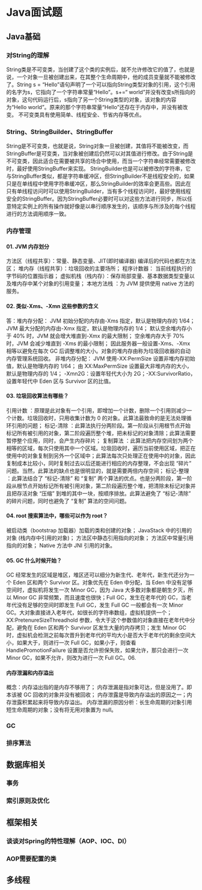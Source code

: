 # Java面试题

## Java基础

### 对String的理解

String类是不可变类，当创建了这个类的实例后，就不允许修改它的值了，也就是说，一个对象一旦被创建出来，在其整个生命周期中，他的成员变量就不能被修改了。String s = “Hello”语句声明了一个可以指向String类型对象的引用，这个引用的名字为s，它指向了一个字符串常量“Hello”。s+=“ world”并没有改变s所指向的对象，这句代码运行后，s指向了另一个String类型的对象，该对象的内容为“Hello world”。原来的那个字符串常量“Hello”还存在于内存中，并没有被改变。
不可变类具有使用简单、线程安全、节省内存等优点。

### String、StringBuilder、StringBuffer

String是不可变类，也就是说，String对象一旦被创建，其值将不能被改变，而StringBuffer是可变类，当对象被创建后仍然可以对其值进行修改。由于String是不可变类，因此适合在需要被共享的场合中使用，而当一个字符串经常需要被修改时，最好使用StringBuffer来实现。
StringBuilder也是可以被修改的字符串，它与StringBuffer类似，都是字符串缓冲区，但StringBuilder不是线程安全的，如果只是在单线程中使用字符串缓冲区，那么StringBuilder的效率会更高些。因此在只有单线程访问时可以使用StringBuilder，当有多个线程访问时，最好使用线程安全的StringBuffer。因为StringBuffer必要时可以对这些方法进行同步，所以任意特定实例上的所有操作就好像是以串行顺序发生的，该顺序与所涉及的每个线程进行的方法调用顺序一致。

### 内存管理

#### 01. JVM 内存划分

方法区（线程共享）：常量、静态变量、JIT(即时编译器) 编译后的代码也都在方法区；
堆内存（线程共享）：垃圾回收的主要场所；
程序计数器： 当前线程执行的字节码的位置指示器；
虚拟机栈（栈内存）：保存局部变量、基本数据类型变量以及堆内存中某个对象的引用变量；
本地方法栈 ：为 JVM 提供使用 native 方法的服务。

#### 02. 类似-Xms、-Xmn 这些参数的含义

答：堆内存分配：
JVM 初始分配的内存由-Xms 指定，默认是物理内存的 1/64；
JVM 最大分配的内存由-Xmx 指定，默认是物理内存的 1/4；
默认空余堆内存小于 40% 时，JVM 就会增大堆直到-Xmx 的最大限制；
空余堆内存大于 70% 时，JVM 会减少堆直到 -Xms 的最小限制；
因此服务器一般设置-Xms、-Xmx 相等以避免在每次 GC 后调整堆的大小。对象的堆内存由称为垃圾回收器的自动内存管理系统回收。
非堆内存分配：
JVM 使用-XX:PermSize 设置非堆内存初始值，默认是物理内存的 1/64；
由 XX:MaxPermSize 设置最大非堆内存的大小，默认是物理内存的 1/4；
-Xmn2G：设置年轻代大小为 2G；-XX:SurvivorRatio，设置年轻代中 Eden 区与 Survivor 区的比值。

#### 03. 垃圾回收算法有哪些？
引用计数 ：原理是此对象有一个引用，即增加一个计数，删除一个引用则减少一个计数。垃圾回收时，只用收集计数为 0 的对象。此算法最致命的是无法处理循环引用的问题；
标记-清除 ：此算法执行分两阶段。第一阶段从引用根节点开始标记所有被引用的对象，第二阶段遍历整个堆，把未标记的对象清除；此算法需要暂停整个应用，同时，会产生内存碎片；
复制算法 ：此算法把内存空间划为两个相等的区域，每次只使用其中一个区域。垃圾回收时，遍历当前使用区域，把正在使用中的对象复制到另外一个区域中；此算法每次只处理正在使用中的对象，因此复制成本比较小，同时复制过去以后还能进行相应的内存整理，不会出现 “碎片” 问题。当然，此算法的缺点也是很明显的，就是需要两倍内存空间；
标记-整理 ：此算法结合了 “标记-清除” 和 “复制” 两个算法的优点。也是分两阶段，第一阶段从根节点开始标记所有被引用对象，第二阶段遍历整个堆，把清除未标记对象并且把存活对象 “压缩” 到堆的其中一块，按顺序排放。此算法避免了 “标记-清除” 的碎片问题，同时也避免了 “复制” 算法的空间问题。

#### 04. root 搜索算法中，哪些可以作为 root？
被启动类（bootstrap 加载器）加载的类和创建的对象；
JavaStack 中的引用的对象 (栈内存中引用的对象)；
方法区中静态引用指向的对象；
方法区中常量引用指向的对象；
Native 方法中 JNI 引用的对象。

#### 05. GC 什么时候开始？
GC 经常发生的区域是堆区，堆区还可以细分为新生代、老年代，新生代还分为一个 Eden 区和两个 Survivor 区。对象优先在 Eden 中分配，当 Eden 中没有足够空间时，虚拟机将发生一次 Minor GC，因为 Java 大多数对象都是朝生夕灭，所以 Minor GC 非常频繁，而且速度也很快；Full GC，发生在老年代的 GC，当老年代没有足够的空间时即发生 Full GC，发生 Full GC 一般都会有一次 Minor GC。大对象直接进入老年代，如很长的字符串数组，虚拟机提供一个；XX:PretenureSizeThreadhold 参数，令大于这个参数值的对象直接在老年代中分配，避免在 Eden 区和两个 Survivor 区发生大量的内存拷贝；发生 Minor GC 时，虚拟机会检测之前每次晋升到老年代的平均大小是否大于老年代的剩余空间大小，如果大于，则进行一次 Full GC，如果小于，则查看 HandlePromotionFailure 设置是否允许担保失败，如果允许，那只会进行一次 Minor GC，如果不允许，则改为进行一次 Full GC。06. 

#### 内存泄漏和内存溢出
概念：内存溢出指的是内存不够用了；
内存泄漏是指对象可达，但是没用了。即本该被 GC 回收的对象并没有被回收；
内存泄露是导致内存溢出的原因之一；内存泄露积累起来将导致内存溢出。
内存泄漏的原因分析：长生命周期的对象引用短生命周期的对象；没有将无用对象置为 null。

### GC

### 排序算法

## 数据库相关

### 事务

### 索引原则及优化

## 框架相关

### 谈谈对Spring的特性理解（AOP、IOC、DI）

### AOP需要配置的类

## 多线程

